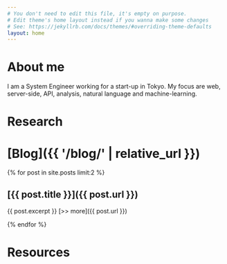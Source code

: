 ```yaml
---
# You don't need to edit this file, it's empty on purpose.
# Edit theme's home layout instead if you wanna make some changes
# See: https://jekyllrb.com/docs/themes/#overriding-theme-defaults
layout: home
---
```


# About me
I am a System Engineer working for a start-up in Tokyo. My focus are web, server-side, API, analysis, natural language
and machine-learning.

# Research

# [Blog]({{ '/blog/' | relative_url }})
{% for post in site.posts limit:2 %}
## [{{ post.title }}]({{ post.url }})
{{ post.excerpt }} [>> more]({{ post.url }})

{% endfor %}

# Resources
